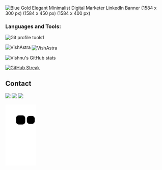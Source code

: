 
![Blue Gold Elegant Minimalist Digital Marketer LinkedIn Banner (1584 x 300 px) (1584 x 450 px) (1584 x 400 px)](https://github.com/VishAstra/VishAstra/assets/122463168/9e1f49dd-a9b4-4101-84ad-e17e047303fd)





<!--
**VishAstra/VishAstra** is a ✨ _special_ ✨ repository because its `README.md` (this file) appears on your GitHub profile.

Here are some ideas to get you started:

- 🔭 I’m currently working on ...
- 🌱 I’m currently learning ...
- 👯 I’m looking to collaborate on ...
- 🤔 I’m looking for help with ...
- 💬 Ask me about ...
- 📫 How to reach me: ...
- 😄 Pronouns: ...
- ⚡ Fun fact: ...
-->

<h3 align="left">Languages and Tools:</h3>


![Git profile tools1](https://github.com/VishAstra/VishAstra/assets/122463168/3991d1c6-d8b2-4914-a88e-2a275df80635)


<p><img align="left" src="https://github-readme-stats.vercel.app/api/top-langs?username=VishAstra&show_icons=true&locale=en&layout=compact" alt="VishAstra" /></p>

<p>&nbsp;<img align="center" src="https://github-readme-stats.vercel.app/api?username=VishAstra&show_icons=true&locale=en" alt="VishAstra" /></p>

![Vishnu's GitHub stats](https://github-readme-stats.vercel.app/api?username=VishAstra&show_icons=true&theme=ambient-gradient)

<a href="https://git.io/streak-stats"><img src="https://github-readme-streak-stats.herokuapp.com?user=VishAstra&theme=ambient-gradient" alt="GitHub Streak" /></a>

## Contact 
<div> 
  <a href="https://www.linkedin.com/in/vishnuchandran" target="_blank"><img src="https://img.shields.io/badge/-LinkedIn-%230077B5?style=for-the-badge&logo=linkedin&logoColor=white" target="_blank"></a> 
  <a href="https://instagram.com/vishc_11" target="_blank"><img src="https://img.shields.io/badge/-Instagram-%23E4405F?style=for-the-badge&logo=instagram&logoColor=white" target="_blank"></a>
  <a href = "mailto: vishnuchandran911@gmail.com"><img src="https://img.shields.io/badge/-Gmail-%23333?style=for-the-badge&logo=gmail&logoColor=white" target="_blank"></a>
 </br>
</br>
<picture>
  <source media="(prefers-color-scheme: dark)" srcset="https://raw.githubusercontent.com/vishastra/vishastra/output/github-contribution-grid-snake-dark.svg">
  <source media="(prefers-color-scheme: light)" srcset="https://raw.githubusercontent.com/vishastra/vishastra/output/github-contribution-grid-snake.svg">
  <img alt="github contribution grid snake animation" src="https://raw.githubusercontent.com/vishastra/vishastra/output/github-contribution-grid-snake.svg">
</picture>
 
</div>
